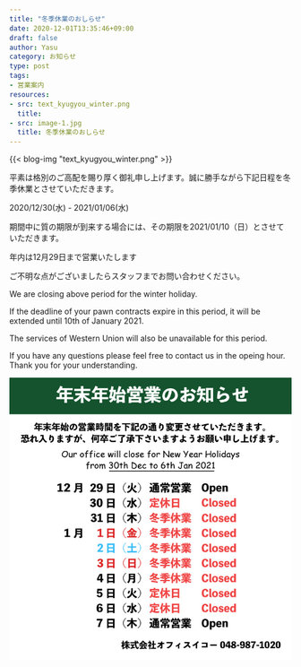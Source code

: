 ```yaml
---
title: "冬季休業のおしらせ"
date: 2020-12-01T13:35:46+09:00
draft: false
author: Yasu
category: お知らせ
type: post
tags:
- 営業案内
resources:
- src: text_kyugyou_winter.png
  title: 
- src: image-1.jpg
  title: 冬季休業のおしらせ
---
```

{{< blog-img "text_kyugyou_winter.png" >}}

平素は格別のご高配を賜り厚く御礼申し上げます。誠に勝手ながら下記日程を冬季休業とさせていただきます。


<div class="px-">
    <div class="p-2 text-2xl font-black text-center">
        2020/12/30(水) - 2021/01/06(水)
    </div>
</div>

期間中に質の期限が到来する場合には、その期限を2021/01/10（日）とさせていただきます。

<div class="">
  <div class="text-xl font-bold text-center">年内は12月29日まで営業いたします</div>
</div>

ご不明な点がございましたらスタッフまでお問い合わせください。

We are closing above period for the winter holiday. 

If the deadline of your pawn contracts expire in this period, it will be extended until 10th of January 2021. 

The services of Western Union will also be unavailable for this period.

If you have any questions please feel free to contact us in the opeing hour. Thank you for your understanding.


<div class="text-center py-2">
<img class="inline" src="image-1.jpg" alt="冬季休業のお知らせ 12/30-1/6">
</div>


